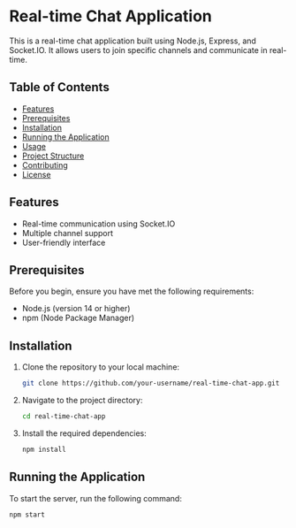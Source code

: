 # Real-time Chat Application

This is a real-time chat application built using Node.js, Express, and Socket.IO. It allows users to join specific channels and communicate in real-time.

## Table of Contents

- [Features](#features)
- [Prerequisites](#prerequisites)
- [Installation](#installation)
- [Running the Application](#running-the-application)
- [Usage](#usage)
- [Project Structure](#project-structure)
- [Contributing](#contributing)
- [License](#license)

## Features

- Real-time communication using Socket.IO
- Multiple channel support
- User-friendly interface

## Prerequisites

Before you begin, ensure you have met the following requirements:

- Node.js (version 14 or higher)
- npm (Node Package Manager)

## Installation

1. Clone the repository to your local machine:

    ```bash
    git clone https://github.com/your-username/real-time-chat-app.git
    ```

2. Navigate to the project directory:

    ```bash
    cd real-time-chat-app
    ```

3. Install the required dependencies:

    ```bash
    npm install
    ```

## Running the Application

To start the server, run the following command:

```bash
npm start
